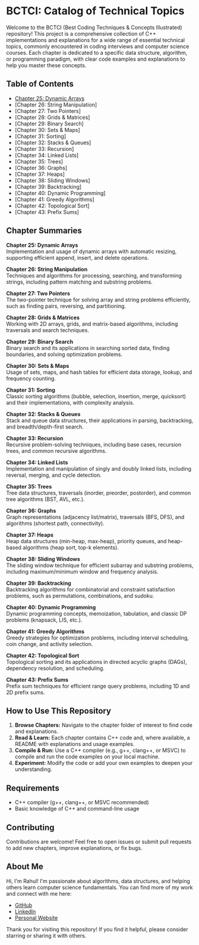 # BCTCI: Catalog of Technical Topics

Welcome to the BCTCI (Best Coding Techniques & Concepts Illustrated) repository! This project is a comprehensive collection of C++ implementations and explanations for a wide range of essential technical topics, commonly encountered in coding interviews and computer science courses. Each chapter is dedicated to a specific data structure, algorithm, or programming paradigm, with clear code examples and explanations to help you master these concepts.

## Table of Contents

- [Chapter 25: Dynamic Arrays](./Chapter_25_Dynamic_Arrays)
- [Chapter 26: String Manipulation]
- [Chapter 27: Two Pointers]
- [Chapter 28: Grids & Matrices]
- [Chapter 29: Binary Search]
- [Chapter 30: Sets & Maps]
- [Chapter 31: Sorting]
- [Chapter 32: Stacks & Queues]
- [Chapter 33: Recursion]
- [Chapter 34: Linked Lists]
- [Chapter 35: Trees]
- [Chapter 36: Graphs]
- [Chapter 37: Heaps]
- [Chapter 38: Sliding Windows]
- [Chapter 39: Backtracking]
- [Chapter 40: Dynamic Programming]
- [Chapter 41: Greedy Algorithms]
- [Chapter 42: Topological Sort]
- [Chapter 43: Prefix Sums]

## Chapter Summaries

**Chapter 25: Dynamic Arrays**  
Implementation and usage of dynamic arrays with automatic resizing, supporting efficient append, insert, and delete operations.

**Chapter 26: String Manipulation**  
Techniques and algorithms for processing, searching, and transforming strings, including pattern matching and substring problems.

**Chapter 27: Two Pointers**  
The two-pointer technique for solving array and string problems efficiently, such as finding pairs, reversing, and partitioning.

**Chapter 28: Grids & Matrices**  
Working with 2D arrays, grids, and matrix-based algorithms, including traversals and search techniques.

**Chapter 29: Binary Search**  
Binary search and its applications in searching sorted data, finding boundaries, and solving optimization problems.

**Chapter 30: Sets & Maps**  
Usage of sets, maps, and hash tables for efficient data storage, lookup, and frequency counting.

**Chapter 31: Sorting**  
Classic sorting algorithms (bubble, selection, insertion, merge, quicksort) and their implementations, with complexity analysis.

**Chapter 32: Stacks & Queues**  
Stack and queue data structures, their applications in parsing, backtracking, and breadth/depth-first search.

**Chapter 33: Recursion**  
Recursive problem-solving techniques, including base cases, recursion trees, and common recursive algorithms.

**Chapter 34: Linked Lists**  
Implementation and manipulation of singly and doubly linked lists, including reversal, merging, and cycle detection.

**Chapter 35: Trees**  
Tree data structures, traversals (inorder, preorder, postorder), and common tree algorithms (BST, AVL, etc.).

**Chapter 36: Graphs**  
Graph representations (adjacency list/matrix), traversals (BFS, DFS), and algorithms (shortest path, connectivity).

**Chapter 37: Heaps**  
Heap data structures (min-heap, max-heap), priority queues, and heap-based algorithms (heap sort, top-k elements).

**Chapter 38: Sliding Windows**  
The sliding window technique for efficient subarray and substring problems, including maximum/minimum window and frequency analysis.

**Chapter 39: Backtracking**  
Backtracking algorithms for combinatorial and constraint satisfaction problems, such as permutations, combinations, and sudoku.

**Chapter 40: Dynamic Programming**  
Dynamic programming concepts, memoization, tabulation, and classic DP problems (knapsack, LIS, etc.).

**Chapter 41: Greedy Algorithms**  
Greedy strategies for optimization problems, including interval scheduling, coin change, and activity selection.

**Chapter 42: Topological Sort**  
Topological sorting and its applications in directed acyclic graphs (DAGs), dependency resolution, and scheduling.

**Chapter 43: Prefix Sums**  
Prefix sum techniques for efficient range query problems, including 1D and 2D prefix sums.

## How to Use This Repository

1. **Browse Chapters:** Navigate to the chapter folder of interest to find code and explanations.
2. **Read & Learn:** Each chapter contains C++ code and, where available, a README with explanations and usage examples.
3. **Compile & Run:** Use a C++ compiler (e.g., g++, clang++, or MSVC) to compile and run the code examples on your local machine.
4. **Experiment:** Modify the code or add your own examples to deepen your understanding.

## Requirements

- C++ compiler (g++, clang++, or MSVC recommended)
- Basic knowledge of C++ and command-line usage

## Contributing

Contributions are welcome! Feel free to open issues or submit pull requests to add new chapters, improve explanations, or fix bugs.

## About Me

Hi, I'm Rahul! I'm passionate about algorithms, data structures, and helping others learn computer science fundamentals. You can find more of my work and connect with me here:

- [GitHub](https://github.com/rahul)  
- [LinkedIn](https://www.linkedin.com/in/rahul)  
- [Personal Website](https://rahul.dev)

Thank you for visiting this repository! If you find it helpful, please consider starring or sharing it with others. 